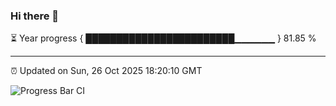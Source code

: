 ### Hi there 👋

⏳ Year progress { ████████████████████████▁▁▁▁▁▁ } 81.85 %

---

⏰ Updated on Sun, 26 Oct 2025 18:20:10 GMT

![Progress Bar CI](https://github.com/liununu/liununu/workflows/Progress%20Bar%20CI/badge.svg)
